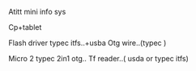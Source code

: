 Atitt mini info sys

Cp+tablet

Flash driver typec itfs..+usba 
Otg wire..(typec )

Micro 2 typec 2in1 otg..
Tf reader..( usda or typec itfs)
